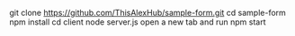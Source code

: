 git clone https://github.com/ThisAlexHub/sample-form.git
cd sample-form
npm install 
cd client
node server.js
open a new tab and run npm start
